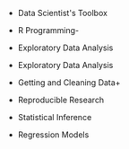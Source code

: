 * Data Scientist's Toolbox

* R Programming-

* Exploratory Data Analysis

* Exploratory Data Analysis

* Getting and Cleaning Data+

* Reproducible Research

* Statistical Inference

* Regression Models